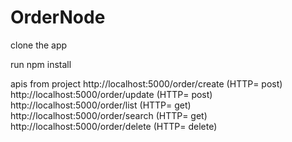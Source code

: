 # OrderNode

clone the app

run npm install

apis from project
http://localhost:5000/order/create (HTTP= post)
http://localhost:5000/order/update (HTTP= post)
http://localhost:5000/order/list (HTTP= get)
http://localhost:5000/order/search (HTTP= get)
http://localhost:5000/order/delete (HTTP= delete)
